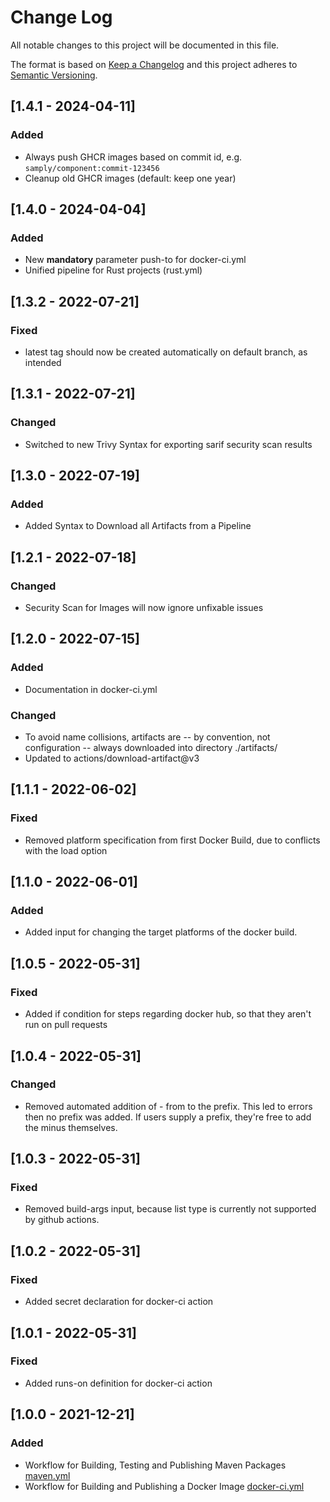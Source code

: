 # Change Log
All notable changes to this project will be documented in this file.

The format is based on [Keep a Changelog](http://keepachangelog.com/)
and this project adheres to [Semantic Versioning](http://semver.org/).

## [1.4.1 - 2024-04-11]
### Added
- Always push GHCR images based on commit id, e.g. `samply/component:commit-123456`
- Cleanup old GHCR images (default: keep one year)
## [1.4.0 - 2024-04-04]
### Added
- New **mandatory** parameter push-to for docker-ci.yml
- Unified pipeline for Rust projects (rust.yml)
## [1.3.2 - 2022-07-21]
### Fixed
- latest tag should now be created automatically on default branch, as intended
## [1.3.1 - 2022-07-21]
### Changed
- Switched to new Trivy Syntax for exporting sarif security scan results
## [1.3.0 - 2022-07-19]
### Added
- Added Syntax to Download all Artifacts from a Pipeline
## [1.2.1 - 2022-07-18]
### Changed
- Security Scan for Images will now ignore unfixable issues
## [1.2.0 - 2022-07-15]
### Added
- Documentation in docker-ci.yml
### Changed
- To avoid name collisions, artifacts are -- by convention, not configuration -- always downloaded into directory ./artifacts/
- Updated to actions/download-artifact@v3

## [1.1.1 - 2022-06-02]
### Fixed
- Removed platform specification from first Docker Build, due to conflicts with the load option

## [1.1.0 - 2022-06-01]
### Added
- Added input for changing the target platforms of the docker build.

## [1.0.5 - 2022-05-31]
### Fixed
- Added if condition for steps regarding docker hub, so that they aren't run on pull requests

## [1.0.4 - 2022-05-31]
### Changed
- Removed automated addition of - from to the prefix. This led to errors then no prefix was added. If users supply a prefix, they're free to add the minus themselves.

## [1.0.3 - 2022-05-31]
### Fixed
- Removed build-args input, because list type is currently not supported by github actions.

## [1.0.2 - 2022-05-31]
### Fixed
- Added secret declaration for docker-ci action

## [1.0.1 - 2022-05-31]
### Fixed
- Added runs-on definition for docker-ci action

## [1.0.0 - 2021-12-21]
### Added
- Workflow for Building, Testing and Publishing Maven Packages [maven.yml](./github/workflows/maven.yml)
- Workflow for Building and Publishing a Docker Image [docker-ci.yml](./github/workflows/docker-ci.yml)
